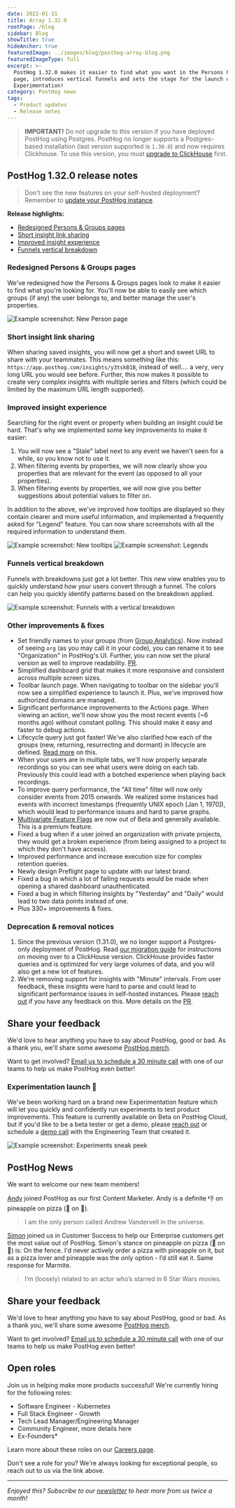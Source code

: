 ```yaml
---
date: 2022-01-31
title: Array 1.32.0
rootPage: /blog
sidebar: Blog
showTitle: true
hideAnchor: true
featuredImage: ../images/blog/posthog-array-blog.png
featuredImageType: full
excerpt: >-
  PostHog 1.32.0 makes it easier to find what you want in the Persons & Groups
  page, introduces vertical funnels and sets the stage for the launch of
  Experimentation!
category: PostHog news
tags:
  - Product updates
  - Release notes
---
```


<blockquote class='warning-note'>
<b>IMPORTANT!</b> Do not upgrade to this version if you have deployed PostHog using Postgres. PostHog no longer supports a Postgres-based installation (last version supported is <code>1.30.0</code>) and now requires Clickhouse. To use this version, you must <a href="/docs/migrate/migrate-between-posthog-instances" target="_blank">upgrade to ClickHouse</a> first.
</blockquote>

## PostHog 1.32.0 release notes

> Don't see the new features on your self-hosted deployment? Remember to [update your PostHog instance](/docs/runbook/upgrading-posthog).

**Release highlights:**

-   [Redesigned Persons & Groups pages](#redesigned-persons--groups-pages)
-   [Short insight link sharing](#short-insight-link-sharing)
-   [Improved insight experience](#improved-insight-experience)
-   [Funnels vertical breakdown](#funnels-vertical-breakdown)

### Redesigned Persons & Groups pages

We've redesigned how the Persons & Groups pages look to make it easier to find what you're looking for. You'll now be able to easily see which groups (if any) the user belongs to, and better manage the user's properties.

<img src="https://posthog-static-files.s3.us-east-2.amazonaws.com/Website-Assets/Array/1_32_0-new-person-page.gif" alt="Example screenshot: New Person page" />

<br />

### Short insight link sharing

When sharing saved insights, you will now get a short and sweet URL to share with your teammates. This means something like this: `https://app.posthog.com/insights/y3tskB1B`, instead of well.... a very, very long URL you would see before. Further, this now makes it possible to create very complex insights with multiple series and filters (which could be limited by the maximum URL length supported).

### Improved insight experience

Searching for the right event or property when building an insight could be hard. That's why we implemented some key improvements to make it easier:

1. You will now see a "Stale" label next to any event we haven't seen for a while, so you know not to use it.
2. When filtering events by properties, we will now clearly show you properties that are relevant for the event (as opposed to all your properties).
3. When filtering events by properties, we will now give you better suggestions about potential values to filter on.

In addition to the above, we've improved how tooltips are displayed so they contain clearer and more useful information, and implemented a frequently asked for "Legend" feature. You can now share screenshots with all the required information to understand them.

<img src="https://posthog-static-files.s3.us-east-2.amazonaws.com/Website-Assets/Array/1_32_0-new-tooltips.png" alt="Example screenshot: New tooltips" />

<img src="https://posthog-static-files.s3.us-east-2.amazonaws.com/Website-Assets/Array/1_32_0-legends.png" alt="Example screenshot: Legends" />

### Funnels vertical breakdown

Funnels with breakdowns just got a lot better. This new view enables you to quickly understand how your users convert through a funnel. The colors can help you quickly identify patterns based on the breakdown applied.

<img src="https://posthog-static-files.s3.us-east-2.amazonaws.com/Website-Assets/Array/1_32_0-funnel-vertical-breakdown.png" alt="Example screenshot: Funnels with a vertical breakdown" />

<br />

### Other improvements & fixes

-   Set friendly names to your groups (from [Group Analytics](/docs/user-guides/group-analytics)). Now instead of seeing `org` (as you may call it in your code), you can rename it to see "Organization" in PostHog's UI. Further, you can now set the plural version as well to improve readability. [PR](https://github.com/PostHog/posthog/pull/7974).
-   Simplified dashboard grid that makes it more responsive and consistent across multiple screen sizes.
-   Toolbar launch page. When navigating to toolbar on the sidebar you'll now see a simplified experience to launch it. Plus, we've improved how authorized domains are managed.
-   Significant performance improvements to the Actions page. When viewing an action, we'll now show you the most recent events (~6 months ago) without constant polling. This should make it easy and faster to debug actions.
-   Lifecycle query just got faster! We've also clarified how each of the groups (new, returning, resurrecting and dormant) in lifecycle are defined. [Read more](https://github.com/PostHog/posthog/pull/8021) on this.
-   When your users are in multiple tabs, we'll now properly separate recordings so you can see what users were doing on each tab. Previously this could lead with a botched experience when playing back recordings.
-   To improve query performance, the "All time" filter will now only consider events from 2015 onwards. We realized some instances had events with incorrect timestamps (frequently UNIX epoch [Jan 1, 1970]), which would lead to performance issues and hard to parse graphs.
-   [Multivariate Feature Flags](https://posthog.com/docs/user-guides/feature-flags#multivariate-feature-flags) are now out of Beta and generally available. This is a premium feature.
-   Fixed a bug when if a user joined an organization with private projects, they would get a broken experience (from being assigned to a project to which they don't have access).
-   Improved performance and increase execution size for complex retention queries.
-   Newly design Preflight page to update with our latest brand.
-   Fixed a bug in which a lot of failing requests would be made when opening a shared dashboard unauthenticated.
-   Fixed a bug in which filtering insights by "Yesterday" and "Daily" would lead to two data points instead of one.
-   Plus 330+ improvements & fixes.

### Deprecation & removal notices

1. Since the previous version (1.31.0), we no longer support a Postgres-only deployment of PostHog. Read [our migration guide](/docs/migrate/migrate-between-posthog-instances) for instructions on moving over to a ClickHouse version. ClickHouse provides faster queries and is optimized for very large volumes of data, and you will also get a new lot of features.
2. We're removing support for insights with "Minute" intervals. From user feedback, these insights were hard to parse and could lead to significant performance issues in self-hosted instances. Please [reach out](/support) if you have any feedback on this. More details on the [PR](https://github.com/PostHog/posthog/pull/7847).

## Share your feedback
We'd love to hear anything you have to say about PostHog, good or bad. As a thank you, we'll share some awesome [PostHog merch](https://merch.posthog.com).

Want to get involved? [Email us to schedule a 30 minute call](mailto:hey@posthog.com) with one of our teams to help us make PostHog even better!


### Experimentation launch 🚀

We've been working hard on a brand new Experimentation feature which will let you quickly and confidently run experiments to test product improvements. This feature is currently available on Beta on PostHog Cloud, but if you'd like to be a beta tester or get a demo, please [reach out](https://app.posthog.com/home#supportModal) or schedule a [demo call](https://calendly.com/posthog-feedback) with the Engineering Team that created it.

<img src="https://posthog-static-files.s3.us-east-2.amazonaws.com/Website-Assets/Array/1_32_0-experiments-sneak-peek.png" alt="Example screenshot: Experiments sneak peek" />

## PostHog News

We want to welcome our new team members!

[Andy](https://posthog.com/handbook/company/team#andy-vandervell-content-marketer) joined PostHog as our first Content Marketer. Andy is a definite 👎 on pineapple on pizza (🍍 on 🍕).

> I am the only person called Andrew Vandervell in the universe.

[Simon](https://posthog.com/handbook/company/team#simon-fisher-customer-success) joined us in Customer Success to help our Enterprise customers get the most value out of PostHog. Simon's stance on pineapple on pizza (🍍 on 🍕) is: On the fence. I'd never actively order a pizza with pineapple on it, but as a pizza lover and pineapple was the only option - I’d still eat it. Same response for Marmite.

> I’m (loosely) related to an actor who’s starred in 6 Star Wars movies.

## Share your feedback
We'd love to hear anything you have to say about PostHog, good or bad. As a thank you, we'll share some awesome [PostHog merch](https://merch.posthog.com).

Want to get involved? [Email us to schedule a 30 minute call](mailto:hey@posthog.com) with one of our teams to help us make PostHog even better!

## Open roles

Join us in helping make more products successful! We're currently hiring for the following roles:

-   Software Engineer - Kubernetes
-   Full Stack Engineer - Growth
-   Tech Lead Manager/Engineering Manager
-   Community Engineer, more details here
-   Ex-Founders\*

Learn more about these roles on our [Careers page](https://posthog.com/careers).

Don't see a role for you? We're always looking for exceptional people, so reach out to us via the link above.

<hr/>

_Enjoyed this? Subscribe to our [newsletter](https://newsletter.posthog.com/subscribe) to hear more from us twice a month!_

<ArrayCTA />
